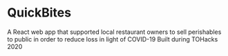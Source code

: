 # QuickBites

A React web app that supported local restaurant owners to sell perishables to public in order to reduce loss in light of COVID-19
Built during TOHacks 2020

